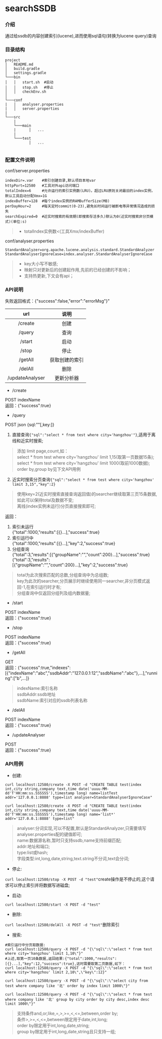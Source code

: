 # searchSSDB

### 介绍
通过给ssdb的内容创建索引(lucene),进而使用sql语句(转换为lucene query)查询

### 目录结构
```
project
│   README.md
│   build.gradle
│   settings.gradle
└───bin
│   │   start.sh  #启动
│   │   stop.sh   #停止
│   │   checkEnv.sh
│
└───conf
|   │   analyser.properties
|   │   server.properties
|
└───src
    |
    └───main
    |      │   ...
    |
    └───test
           │   ...
   
```

### 配置文件说明
conf/server.properties
```
indexDir=.var    #索引创建目录,默认项目本地var
httpPort=12580   #工具对外api访问端口
totalIndex=6     #允许运行的索引实例数(LRU)。超过LRU原则关闭最旧的index实例，默认工具启动分配Xmx=1G
indexBuffer=128  #每个index实例的RAMBufferSize(MB)
perDayHour=2     #每天定时commit(0-23),避免长时间运行被断电等异常情况造成的损失
searchExpired=0  #近实时搜索的有效期(即搜索存活多久)默认为0(近实时搜索非分页模式)(单位:s)
```
  
> * totalIndex实例数<(工具Xmx/indexBuffer)

conf/analyser.properties
```
StandardAnalyzer=org.apache.lucene.analysis.standard.StandardAnalyzer
StandardAnalyserIgnoreCase=index.analyser.StandardAnalyserIgnoreCase
```
> * key大小写不敏感;
> * 映射只对更新后的创建起作用,先前的已经创建的不影响；
> * 支持热更新,下文会有api；

### API说明
失败返回格式：{"success":false,"error":"errorMsg"}"

  url|说明
 :---:|:---:
 /create|创建
 /query|查询
 /start|启动
 /stop|停止
 /getAll|获取创建的索引
 /delAll|删除
 /updateAnalyser|更新分析器

* /create

POST indexName  
返回：{"success":true}

* /query

POST json {sql:""\[,key:\]}
1. 直接查询`{"sql":"select * from test where city='hangzhou'"}`,适用于离线和近实时搜索;  
> 添加 limit page,count,如：    
select * from test where city='hangzhou' limit 1,15(取第一页数据15条);      
select * from test where city='hangzhou' limit 1000(取前1000数据);  
order by,group by见下文API用例
2. 近实时搜索分页查询`{"sql":"select * from test where city='hangzhou' limit 3,15","key":2}`
> 使用key=2(近实时搜索直接查询返回值)的searcher继续取第三页15条数据,如此可以保持total及数据不变;    
离线(index实例未运行)分页直接搜索即可;

返回：
1. 索引未运行  
{"total":1000,"results":\[{}...\],"success":true}
2. 索引运行中  
{"total":1000,"results":\[{}...\],"key":2,"success":true}
3. 分组查询  
{"total":3,"results":\[{"groupName":"","count":200}...\],"success":true}  
{"total":3,"results":\[{"groupName":"","count":200}...\],"key":2,"success":true}  
> total为此次搜索匹配的总数,分组查询中为总组数;  
key为此次的searcher,分页展示时继续使用同一searcher,非分页模式返回-1,在索引运行时才有;    
分组查询中仅返回分组列及组内数据量;    

* /start

POST indexName  
返回：{"success":true}

* /stop

POST indexName  
返回：{"success":true}

* /getAll

GET  
返回：{"success":true,"indexes":\[{"indexName":"abc","ssdbAddr":"127.0.0.1:12","ssdbName":"abc"},...\],"running":\["b",...\]}
> indexName:索引名称  
ssdbAddr:ssdb地址  
ssdbName:索引对应的ssdb列表名称

* /delAll

POST indexName  
返回：{"success":true}

* /updateAnalyser

POST  
返回：{"success":true}

### API用例

* 创建:
```
curl localhost:12580/create -X POST -d "CREATE TABLE test(index int,city string,company text,time date('uuuu-MM-dd'T'HH:mm:ss.SSSSSS'),timestamp long) name=listTest addr='127.0.0.1:8888' type=list analyser=StandardAnalyserIgnoreCase"

curl localhost:12580/create -X POST -d "CREATE TABLE test(index int,city string,company text,time date('uuuu-MM-dd'T'HH:mm:ss.SSSSSS'),timestamp long) name='list*' addr='127.0.0.1:8888' type=list"
```
> analyser:分词实现,可以不配置,默认是StandardAnalyzer,只需要填写analyser.properties配的键值即可;  
name:数据源名称,暂时只支持ssdb,name支持前缀匹配;  
addr:地址和端口;  
type:list或hash;  
字段类型:int,long,date,string,text.string不分词,text会分词;

* 停止:

`curl localhost:12580/stop -X POST -d "test"`create操作是不停止的,这个请求可以停止索引并将数据写进磁盘;

* 启动:

`curl localhost:12580/start -X POST -d "test"`

* 删除:

`curl localhost:12580/delAll -X POST -d "test"`删除索引

* 搜索:
```
#索引运行中分页取数据:
curl localhost:12580/query -X POST -d "{\"sql\":\"select * from test where city='hangzhou' limit 1,10\"}"
#上述,取第一页10条数据,返回结果:{"total":1000,"results":[{}...],"key":12,"success":true},这时需要取第二页数据,如下：
curl localhost:12580/query -X POST -d "{\"sql\":\"select * from test where city='hangzhou' limit 2,10\",\"key\":12}"

curl localhost:12580/query -X POST -d "{\"sql\":\"select city from test where company like '北' order by index limit 1000\"}"

curl localhost:12580/query -X POST -d "{\"sql\":\"select * from test where company like '北' group by city order by city desc,index desc limit 1000\"}"
```
> 支持条件and,or,like,=,>,>=,<,<=,between,order by;  
条件>,>=,<,<=,between限定用于date,int,long;  
order by限定用于int,long,date,string;  
group by限定用于int,long,date,string且只支持一组;
